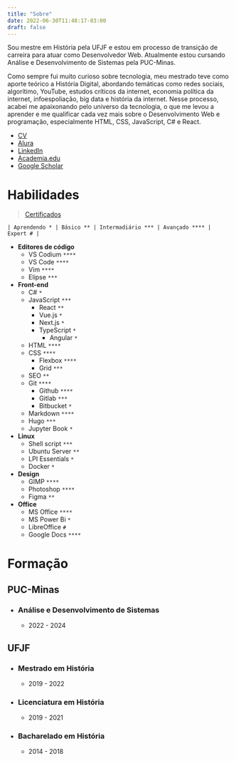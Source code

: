 ```yaml
---
title: "Sobre"
date: 2022-06-30T11:48:17-03:00
draft: false
---
```



Sou mestre em História pela UFJF e estou em processo de transição de carreira para atuar como Desenvolvedor Web. Atualmente estou cursando Análise e Desenvolvimento de Sistemas pela PUC-Minas. 

Como sempre fui muito curioso sobre tecnologia, meu mestrado teve como aporte teórico a História Digital, abordando temáticas como redes sociais, algorítimo, YouTube, estudos críticos da internet, economia política da internet, infoespoliação, big data e história da internet. Nesse processo, acabei me apaixonando pelo universo da tecnologia, o que me levou a aprender e me qualificar cada vez mais sobre o Desenvolvimento Web e programação, especialmente HTML, CSS, JavaScript, C# e React. 


- [CV](http://lattes.cnpq.br/9924558848538635)
- [Alura](https://cursos.alura.com.br/user/geraldohomero)
- [LinkedIn](https://linkedin.com/in/geraldohomero)
- [Academia.edu](https://ufjf.academia.edu/geraldo)
- [Google Scholar](https://scholar.google.com/citations?hl=pt-BR&user=QcUrmPYAAAAJ)

# Habilidades 
> [Certificados](https://cursos.alura.com.br/user/geraldohomero/fullCertificate/13c42315e61114a41ec62b452ebf9869)

`| Aprendendo * | Básico ** | Intermadiário *** | Avançado **** | Expert # |`

- **Editores de código**
    - VS Codium `****`
    - VS Code `****`
    - Vim `****`
    - Elipse `***`
- **Front-end**
    - C# `*`
    - JavaScript `***`
        - React `**`
        - Vue.js `*`
        - Next.js `*`
        - TypeScript `*`
            - Angular `*`
    - HTML `****`
    - CSS `****`
        - Flexbox `****`
        - Grid `***`
    - SEO `**`
    - Git `****`
        - Github `****`
        - Gitlab `***`
        - Bitbucket `*`
    - Markdown `****`    
    - Hugo `***`
    - Jupyter Book `*`
- **Linux**
    - Shell script `***`
    - Ubuntu Server `**`
    - LPI Essentials `*`
    - Docker `*`
- **Design**
    - GIMP `****`
    - Photoshop `****`
    - Figma `**`
- **Office**
    - MS Office `****`
    - MS Power Bi `*`
    - LibreOffice `#`
    - Google Docs `****`


# Formação

## **PUC-Minas**
- ### Análise e Desenvolvimento de Sistemas
    - 2022 - 2024

## **UFJF**
- ### Mestrado em História
    - 2019 - 2022
- ### Licenciatura em História
    - 2019 - 2021
- ### Bacharelado em História
    - 2014 - 2018
